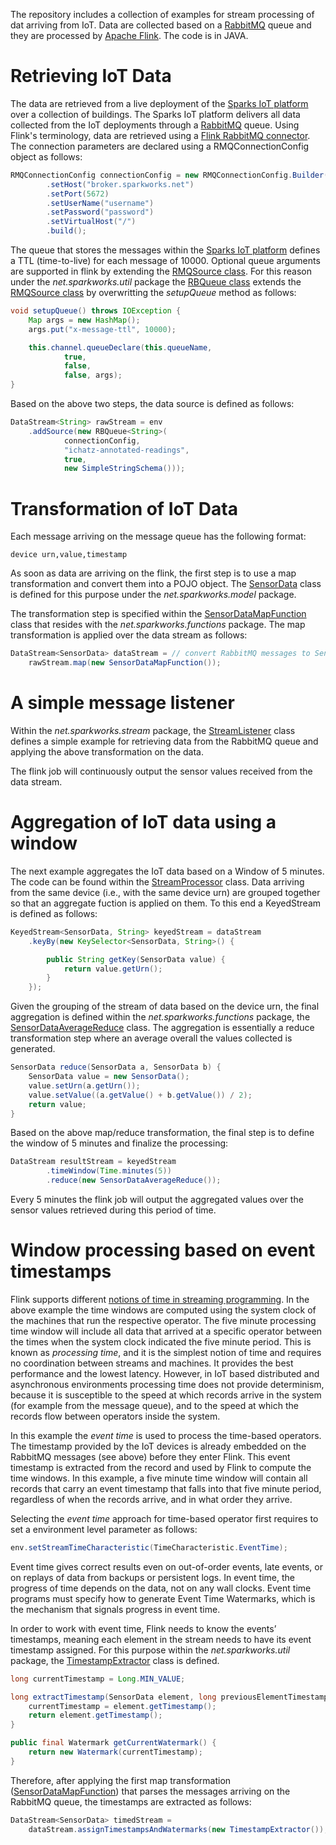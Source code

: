 The repository includes a collection of examples for stream processing of dat arriving from IoT.
Data are collected based on a [RabbitMQ](https://www.rabbitmq.com/) queue and they are processed by [Apache Flink](https://flink.apache.org/).
The code is in JAVA.

# Retrieving IoT Data

The data are retrieved from a live deployment of the [Sparks IoT platform](https://sparks.io) over a collection of buildings.
The Sparks IoT platform delivers all data collected from the IoT deployments through a [RabbitMQ](https://www.rabbitmq.com/) queue.
Using Flink's terminology, data are retrieved using a [Flink RabbitMQ connector](https://ci.apache.org/projects/flink/flink-docs-release-1.4/dev/connectors/rabbitmq.html).
The connection parameters are declared using a RMQConnectionConfig object as follows:

```java
RMQConnectionConfig connectionConfig = new RMQConnectionConfig.Builder()
        .setHost("broker.sparkworks.net")
        .setPort(5672)
        .setUserName("username")
        .setPassword("password")
        .setVirtualHost("/")
        .build();
```

The queue that stores the messages within the [Sparks IoT platform](https://sparks.io) defines a TTL (time-to-live) for
each message of 10000. Optional queue arguments are supported in flink by extending the
[RMQSource class](https://ci.apache.org/projects/flink/flink-docs-master/api/java/org/apache/flink/streaming/connectors/rabbitmq/RMQSource.html).
For this reason under the *net.sparkworks.util* package the [RBQueue class](src/net/sparkworks/util/RBQueue.java) extends the [RMQSource class](https://ci.apache.org/projects/flink/flink-docs-master/api/java/org/apache/flink/streaming/connectors/rabbitmq/RMQSource.html) 
by overwritting the *setupQueue* method as follows:

```java
void setupQueue() throws IOException {
    Map args = new HashMap();
    args.put("x-message-ttl", 10000);

    this.channel.queueDeclare(this.queueName,
            true,
            false,
            false, args);
}
```

Based on the above two steps, the data source is defined as follows:

```java
DataStream<String> rawStream = env
    .addSource(new RBQueue<String>(
            connectionConfig,
            "ichatz-annotated-readings",
            true,
            new SimpleStringSchema()));
```

# Transformation of IoT Data

Each message arriving on the message queue has the following format:

```
device urn,value,timestamp
```

As soon as data are arriving on the flink, the first step is to use a map transformation and convert them into a POJO object.
The [SensorData](src/net/sparkworks/model/SensorData.java) class is defined for this purpose under the *net.sparkworks.model* package.

The transformation step is specified within the [SensorDataMapFunction](src/net/sparkworks/functions/SensorDataMapFunction.java) class that resides with the *net.sparkworks.functions* package.
The map transformation is applied over the data stream as follows:

```java
DataStream<SensorData> dataStream = // convert RabbitMQ messages to SensorData
    rawStream.map(new SensorDataMapFunction());
```

# A simple message listener

Within the *net.sparkworks.stream* package, the [StreamListener](src/net/sparkworks/stream/StreamListener.java) class defines a simple example for retrieving data from the
RabbitMQ queue and applying the above transformation on the data.

The flink job will continuously output the sensor values received from the data stream.

# Aggregation of IoT data using a window

The next example aggregates the IoT data based on a Window of 5 minutes. The code can be found within the [StreamProcessor](src/net/sparkworks/stream/StreamProcessor.java) class.
Data arriving from the same device (i.e., with the same device urn) are grouped together so that an aggregate fuction is applied on them.
To this end a KeyedStream is defined as follows:

```java
KeyedStream<SensorData, String> keyedStream = dataStream
    .keyBy(new KeySelector<SensorData, String>() {

        public String getKey(SensorData value) {
            return value.getUrn();
        }
    });
```

Given the grouping of the stream of data based on the device urn,
the final aggregation is defined within the *net.sparkworks.functions* package,
the [SensorDataAverageReduce](src/net/sparkworks/functions/SensorDataAverageReduce.java) class.
The aggregation is essentially a reduce transformation step where an average overall the values collected is generated.

```java
SensorData reduce(SensorData a, SensorData b) {
    SensorData value = new SensorData();
    value.setUrn(a.getUrn());
    value.setValue((a.getValue() + b.getValue()) / 2);
    return value;
}
```

Based on the above map/reduce transformation, the final step is to define the window of 5 minutes and finalize the processing:

```java
DataStream resultStream = keyedStream
        .timeWindow(Time.minutes(5))
        .reduce(new SensorDataAverageReduce());
```

Every 5 minutes the flink job will output the aggregated values over the sensor values retrieved during this period of time.

# Window processing based on event timestamps

Flink supports different [notions of time in streaming programming](https://ci.apache.org/projects/flink/flink-docs-release-1.4/dev/event_time.html).
In the above example the time windows are computed using the system clock of the machines that run the respective operator.
The five minute processing time window will include all data that arrived at a specific operator between the times
when the system clock indicated the five minute period. This is known as *processing time*, and it is the simplest
notion of time and requires no coordination between streams and machines.
It provides the best performance and the lowest latency.
However, in IoT based distributed and asynchronous environments processing time does not provide determinism,
because it is susceptible to the speed at which records arrive in the system (for example from the message queue),
and to the speed at which the records flow between operators inside the system.

In this example the *event time* is used to process the time-based operators. The timestamp provided by the IoT devices
is already embedded on the RabbitMQ messages (see above) before they enter Flink.
This event timestamp is extracted from the record and used by Flink to compute the time windows.
In this example, a five minute time window will contain all records that carry an event timestamp that falls into that
five minute period, regardless of when the records arrive, and in what order they arrive.

Selecting the *event time* approach for time-based operator first requires to set a environment level parameter as follows:

```java
env.setStreamTimeCharacteristic(TimeCharacteristic.EventTime);
```

Event time gives correct results even on out-of-order events, late events, or on replays of data from backups or persistent logs.
In event time, the progress of time depends on the data, not on any wall clocks.
Event time programs must specify how to generate Event Time Watermarks,
which is the mechanism that signals progress in event time.

In order to work with event time, Flink needs to know the events’ timestamps, meaning each element in the stream needs
to have its event timestamp assigned. For this purpose within the *net.sparkworks.util* package,
the [TimestampExtractor](src/net/sparkworks/util/TimestampExtractor.java) class is defined.

```java
long currentTimestamp = Long.MIN_VALUE;

long extractTimestamp(SensorData element, long previousElementTimestamp) {
    currentTimestamp = element.getTimestamp();
    return element.getTimestamp();
}

public final Watermark getCurrentWatermark() {
    return new Watermark(currentTimestamp);
}
```

Therefore, after applying the first map transformation ([SensorDataMapFunction](src/net/sparkworks/functions/SensorDataMapFunction.java))
that parses the messages arriving on the RabbitMQ queue, the timestamps are extracted as follows:

```java
DataStream<SensorData> timedStream =
    dataStream.assignTimestampsAndWatermarks(new TimestampExtractor());
```

